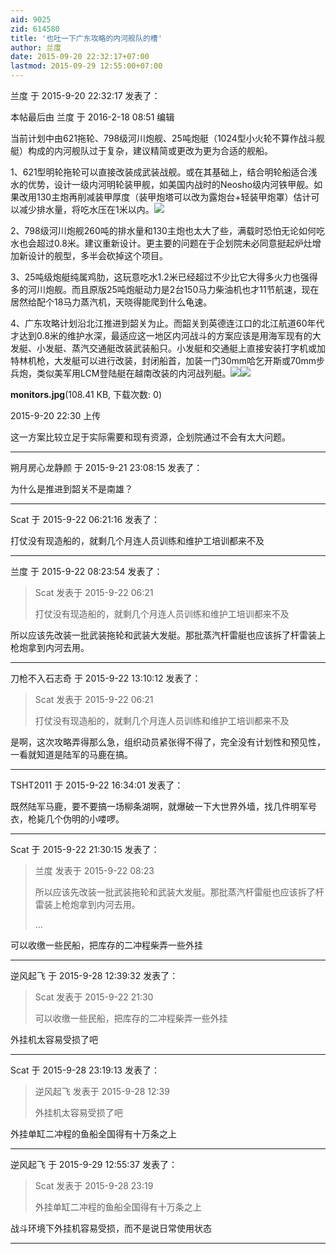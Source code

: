 ```yaml
---
aid: 9025
zid: 614580
title: '也吐一下广东攻略的内河舰队的槽'
author: 兰度
date: 2015-09-20 22:32:17+07:00
lastmod: 2015-09-29 12:55:00+07:00
---
```


兰度 于 2015-9-20 22:32:17 发表了：

本帖最后由 兰度 于 2016-2-18 08:51 编辑 

当前计划中由621拖轮、798级河川炮舰、25吨炮艇（1024型小火轮不算作战斗舰艇）构成的内河舰队过于复杂，建议精简或更改为更为合适的舰船。

1、621型明轮拖轮可以直接改装成武装战舰。或在其基础上，结合明轮船适合浅水的优势，设计一级内河明轮装甲舰，如美国内战时的Neosho级内河铁甲舰。如果改用130主炮再削减装甲厚度（装甲炮塔可以改为露炮台+轻装甲炮罩）估计可以减少排水量，将吃水压在1米以内。![](https://upload.wikimedia.org/wikipedia/commons/a/ab/Uss_Neosho_1863.jpg)

2、798级河川炮舰260吨的排水量和130主炮也太大了些，满载时恐怕无论如何吃水也会超过0.8米。建议重新设计。更主要的问题在于企划院未必同意挺起炉灶增加新设计的舰型，多半会砍掉这个项目。

3、25吨级炮艇纯属鸡肋，这玩意吃水1.2米已经超过不少比它大得多火力也强得多的河川炮舰。而且原版25吨炮艇动力是2台150马力柴油机也才11节航速，现在居然给配个18马力蒸汽机，天晓得能爬到什么龟速。

4、广东攻略计划沿北江推进到韶关为止。而韶关到英德连江口的北江航道60年代才达到0.8米的维护水深，最适应这一地区内河战斗的方案应该是用海军现有的大发艇、小发艇、蒸汽交通艇改装武装船只。小发艇和交通艇上直接安装打字机或加特林机枪，大发艇可以进行改装，封闭船首，加装一门30mm哈乞开斯或70mm步兵炮，类似美军用LCM登陆艇在越南改装的内河战列艇。![](http://www.warboats.org/images/jpg/fmcdrawings/fmc7a.jpg)![](https://cdn.jsdelivr.net/gh/lzjluzijie/beichao@main/static/img/223035zlsnrzssh68ll7ra.jpg)



**monitors.jpg**(108.41 KB, 下载次数: 0)



2015-9-20 22:30 上传



这一方案比较立足于实际需要和现有资源，企划院通过不会有太大问题。

---------

朔月房心龙静颜 于 2015-9-21 23:08:15 发表了：

为什么是推进到韶关不是南雄？

---------

Scat 于 2015-9-22 06:21:16 发表了：

打仗没有现造船的，就剩几个月连人员训练和维护工培训都来不及

---------

兰度 于 2015-9-22 08:23:54 发表了：

> Scat 发表于 2015-9-22 06:21
> 
> 打仗没有现造船的，就剩几个月连人员训练和维护工培训都来不及



所以应该先改装一批武装拖轮和武装大发艇。那批蒸汽杆雷艇也应该拆了杆雷装上枪炮拿到内河去用。

---------

刀枪不入石志奇 于 2015-9-22 13:10:12 发表了：

> Scat 发表于 2015-9-22 06:21
> 
> 打仗没有现造船的，就剩几个月连人员训练和维护工培训都来不及



是啊，这次攻略弄得那么急，组织动员紧张得不得了，完全没有计划性和预见性，一看就知道是陆军的马鹿在搞。

---------

TSHT2011 于 2015-9-22 16:34:01 发表了：

既然陆军马鹿，要不要搞一场柳条湖啊，就爆破一下大世界外墙，找几件明军号衣，枪毙几个伪明的小喽啰。

---------

Scat 于 2015-9-22 21:30:15 发表了：

> 兰度 发表于 2015-9-22 08:23
> 
> 所以应该先改装一批武装拖轮和武装大发艇。那批蒸汽杆雷艇也应该拆了杆雷装上枪炮拿到内河去用。
> 
> ...



可以收缴一些民船，把库存的二冲程柴弄一些外挂

---------

逆风起飞 于 2015-9-28 12:39:32 发表了：

> Scat 发表于 2015-9-22 21:30
> 
> 可以收缴一些民船，把库存的二冲程柴弄一些外挂



外挂机太容易受损了吧

---------

Scat 于 2015-9-28 23:19:13 发表了：

> 逆风起飞 发表于 2015-9-28 12:39
> 
> 外挂机太容易受损了吧



外挂单缸二冲程的鱼船全国得有十万条之上

---------

逆风起飞 于 2015-9-29 12:55:37 发表了：

> Scat 发表于 2015-9-28 23:19
> 
> 外挂单缸二冲程的鱼船全国得有十万条之上



战斗环境下外挂机容易受损，而不是说日常使用状态

---------

